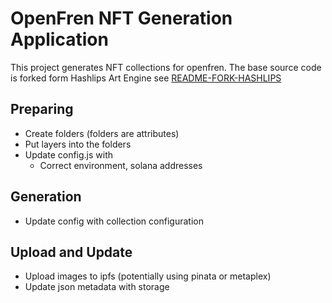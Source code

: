 # OpenFren NFT Generation Application

This project generates NFT collections for openfren. The base source code is forked form Hashlips Art Engine see [ README-FORK-HASHLIPS](https://github.com/HashLips/hashlips_art_engine)

## Preparing

* Create folders (folders are attributes)
* Put layers into the folders
* Update config.js with 
  * Correct environment, solana addresses
  
## Generation
* Update config with collection configuration

## Upload and Update 
* Upload images to ipfs (potentially using pinata or metaplex)
* Update json metadata with storage